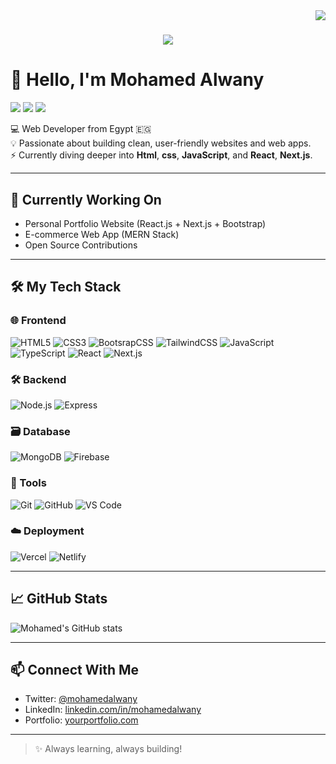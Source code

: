 <img align="right" src="https://visitor-badge.laobi.icu/badge?page_id=mohamed-alwany.mohamed-alwany">

<h1 align="center">
  <a href="https://git.io/typing-svg">
    <img src="https://readme-typing-svg.herokuapp.com/?lines=Welcome!+👋;I+am+Mohamed+Alwany.;Web+Developer+from+Egypt.&center=true&size=30">
  </a>
</h1>

# 👋 Hello, I'm Mohamed Alwany

[![](https://img.shields.io/badge/-@mohamedalwany-%231DA1F2?style=flat-square&logo=twitter&logoColor=ffffff)](https://twitter.com/your_username) <!-- غيّر الرابط -->
[![](https://img.shields.io/badge/-@mohamedalwany-%23181717?style=flat-square&logo=github)](https://github.com/mohamed-alwany)
[![](https://img.shields.io/website?color=0ab9e6&style=flat-square&up_message=Portfolio&url=https%3A%2F%2Fyourportfolio.com)](https://yourportfolio.com) <!-- غيّر الرابط -->

💻 Web Developer from Egypt 🇪🇬  
💡 Passionate about building clean, user-friendly websites and web apps.  
⚡ Currently diving deeper into **Html**, **css**, **JavaScript**, and **React**, **Next.js**.

---

## 🚀 Currently Working On

- Personal Portfolio Website (React.js + Next.js + Bootstrap)
- E-commerce Web App (MERN Stack)
- Open Source Contributions

---

## 🛠 My Tech Stack

### 🌐 Frontend
![HTML5](https://img.shields.io/badge/-HTML5-E34F26?style=flat-square&logo=html5&logoColor=white)
![CSS3](https://img.shields.io/badge/-CSS3-1572B6?style=flat-square&logo=css3)
![BootsrapCSS](https://img.shields.io/badge/-BootsrapCSS-234B32C3?style=flat-square&logo=BootsrapCSS-css)
![TailwindCSS](https://img.shields.io/badge/-TailwindCSS-38B2AC?style=flat-square&logo=tailwind-css)
![JavaScript](https://img.shields.io/badge/-JavaScript-F7DF1C?style=flat-square&logo=javascript&logoColor=000)
![TypeScript](https://img.shields.io/badge/-TypeScript-007ACC?style=flat-square&logo=typescript)
![React](https://img.shields.io/badge/-React-61DAFB?style=flat-square&logo=react&logoColor=000)
![Next.js](https://img.shields.io/badge/-Next.js-000000?style=flat-square&logo=nextdotjs)

### 🛠 Backend
![Node.js](https://img.shields.io/badge/-Node.js-339933?style=flat-square&logo=nodedotjs&logoColor=white)
![Express](https://img.shields.io/badge/-Express.js-000000?style=flat-square&logo=express)

### 🗃 Database
![MongoDB](https://img.shields.io/badge/-MongoDB-47A248?style=flat-square&logo=mongodb)
![Firebase](https://img.shields.io/badge/-Firebase-FFCA28?style=flat-square&logo=firebase)

### 🔧 Tools
![Git](https://img.shields.io/badge/-Git-F05032?style=flat-square&logo=git)
![GitHub](https://img.shields.io/badge/-GitHub-181717?style=flat-square&logo=github)
![VS Code](https://img.shields.io/badge/-VSCode-007ACC?style=flat-square&logo=visual-studio-code)

### ☁️ Deployment
![Vercel](https://img.shields.io/badge/-Vercel-000000?style=flat-square&logo=vercel)
![Netlify](https://img.shields.io/badge/-Netlify-00C7B7?style=flat-square&logo=netlify)

---

## 📈 GitHub Stats

![Mohamed's GitHub stats](https://github-readme-stats.vercel.app/api?username=mohamed-alwany&show_icons=true&theme=dracula)

---

## 📫 Connect With Me

- Twitter: [@mohamedalwany](https://twitter.com/your_username)  
- LinkedIn: [linkedin.com/in/mohamedalwany](https://linkedin.com/in/your_profile)  
- Portfolio: [yourportfolio.com](https://yourportfolio.com)  

---

> ✨ Always learning, always building!
